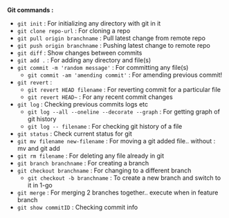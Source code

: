 **Git commands :**

- ```git init``` : For initializing any directory with git in it
- ```git clone repo-url``` : For cloning a repo
- ```git pull origin branchname``` : Pull latest change from remote repo
- ```git push origin branchname``` : Pushing latest change to remote repo
- ```git diff``` : Show changes between commits
- ```git add .``` : For adding any directory and file(s)
- ```git commit -m 'random message'``` : For committing any file(s)
  - ```git commit -am 'amending commit'``` : For amending previous commit!
- ```git revert``` :
  - ```git revert HEAD filename``` : For reverting commit for a particular file
  - ```git revert HEAD~``` : For any recent commit changes
- ```git log``` : Checking previous commits logs etc
  - ```git log --all --oneline --decorate --graph``` : For getting graph of git history
  - ```git log -- filename``` : For checking git history of a file
- ```git status``` : Check current status for git
- ```git mv filename new-filename``` : For moving a git added file.. without : mv and git add
- ```git rm filename``` : For deleting any file already in git
- ```git branch branchname``` : For creating a branch
- ```git checkout branchname``` : For changing to a different branch
  - ```git checkout -b branchname``` : To create a new branch and switch to it in 1-go
- ```git merge``` : For merging 2 branches together.. execute when in feature branch
- ```git show commitID``` : Checking commit info
